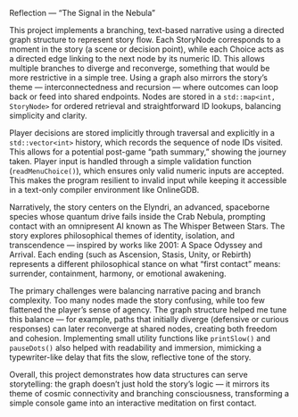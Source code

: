 
Reflection — “The Signal in the Nebula”

This project implements a branching, text-based narrative using a directed graph structure to represent story flow. Each StoryNode corresponds to a moment
in the story (a scene or decision point), while each Choice acts as a directed edge linking to the next node by its numeric ID. This allows multiple branches
to diverge and reconverge, something that would be more restrictive in a simple tree. Using a graph also mirrors the story’s theme — interconnectedness
and recursion — where outcomes can loop back or feed into shared endpoints. Nodes are stored in a ```std::map<int, StoryNode>``` for ordered retrieval and
straightforward ID lookups, balancing simplicity and clarity.

Player decisions are stored implicitly through traversal and explicitly in a ```std::vector<int>``` history, which records the sequence of node IDs visited.
This allows for a potential post-game “path summary,” showing the journey taken. Player input is handled through a simple validation function (```readMenuChoice()```),
which ensures only valid numeric inputs are accepted. This makes the program resilient to invalid input while keeping it accessible in a text-only compiler
environment like OnlineGDB.

Narratively, the story centers on the Elyndri, an advanced, spaceborne species whose quantum drive fails inside the Crab Nebula, prompting contact with an
omnipresent AI known as The Whisper Between Stars. The story explores philosophical themes of identity, isolation, and transcendence — inspired by works
like 2001: A Space Odyssey and Arrival. Each ending (such as Ascension, Stasis, Unity, or Rebirth) represents a different philosophical stance on what
“first contact” means: surrender, containment, harmony, or emotional awakening.

The primary challenges were balancing narrative pacing and branch complexity. Too many nodes made the story confusing, while too few flattened the player’s
sense of agency. The graph structure helped me tune this balance — for example, paths that initially diverge (defensive or curious responses) can later
reconverge at shared nodes, creating both freedom and cohesion. Implementing small utility functions like ```printSlow()``` and ```pauseDots()``` also helped with
readability and immersion, mimicking a typewriter-like delay that fits the slow, reflective tone of the story.

Overall, this project demonstrates how data structures can serve storytelling: the graph doesn’t just hold the story’s logic — it mirrors its theme of
cosmic connectivity and branching consciousness, transforming a simple console game into an interactive meditation on first contact.
